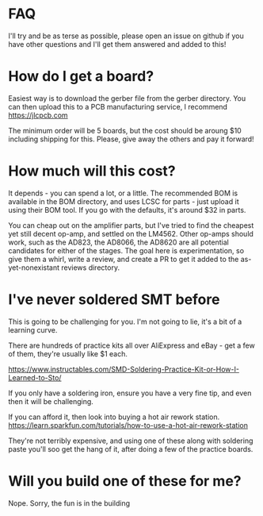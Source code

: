 # FAQ

I'll try and be as terse as possible, please open an issue on github if you have other questions and I'll get them answered and added to this!

# How do I get a board?

Easiest way is to download the gerber file from the gerber directory.  You can then upload this to a PCB manufacturing service, I recommend https://jlcpcb.com

The minimum order will be 5 boards, but the cost should be aroung $10 including shipping for this.  Please, give away the others and pay it forward!

# How much will this cost?

It depends - you can spend a lot, or a little.  The recommended BOM is available in the BOM directory, and uses LCSC for parts - just upload it using their BOM tool.  If you go with the defaults, it's around $32 in parts.

You can cheap out on the amplifier parts, but I've tried to find the cheapest yet still decent op-amp, and settled on the LM4562.  Other op-amps should work, such as the AD823, the AD8066, the AD8620 are all potential candidates for either of the stages.  The goal here is experimentation, so give them a whirl, write a review, and create a PR to get it added to the as-yet-nonexistant reviews directory.

# I've never soldered SMT before

This is going to be challenging for you.  I'm not going to lie, it's a bit of a learning curve.

There are hundreds of practice kits all over AliExpress and eBay - get a few of them, they're usually like $1 each.

https://www.instructables.com/SMD-Soldering-Practice-Kit-or-How-I-Learned-to-Sto/

If you only have a soldering iron, ensure you have a very fine tip, and even then it will be challenging.

If you can afford it, then look into buying a hot air rework station.  https://learn.sparkfun.com/tutorials/how-to-use-a-hot-air-rework-station

They're not terribly expensive, and using one of these along with soldering paste you'll soo get the hang of it, after doing a few of the practice boards.

# Will you build one of these for me?

Nope.  Sorry, the fun is in the building